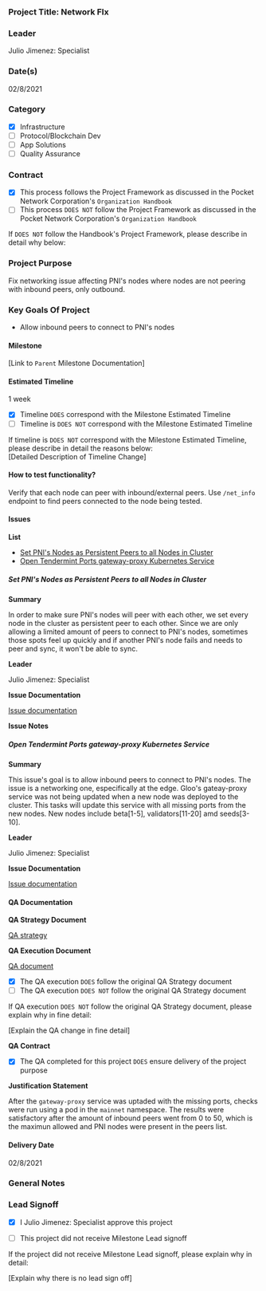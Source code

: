 ### Project Title: Network FIx 
### Leader  
Julio Jimenez: Specialist 
### Date(s)  
02/8/2021
### Category  
- [X] Infrastructure  
- [ ] Protocol/Blockchain Dev  
- [ ] App Solutions  
- [ ] Quality Assurance  
### Contract  
- [X] This process follows the Project Framework as discussed in the Pocket Network Corporation's `Organization Handbook`  
- [ ] This process `DOES NOT` follow the Project Framework as discussed in the Pocket Network Corporation's `Organization Handbook`  
  
If `DOES NOT` follow the Handbook's Project Framework, please describe in detail why below:  
### Project Purpose
Fix networking issue affecting PNI's nodes where nodes are not peering with inbound peers, only outbound.
### Key Goals Of Project
- Allow inbound peers to connect to PNI's nodes
#### Milestone
[Link to `Parent` Milestone Documentation]  
#### Estimated Timeline  
1 week 
  
- [X] Timeline `DOES` correspond with the Milestone Estimated Timeline  
- [ ] Timeline is `DOES NOT` correspond with the Milestone Estimated Timeline  
  
If timeline is `DOES NOT` correspond with the Milestone Estimated Timeline, please describe in detail the reasons below:  
[Detailed Description of Timeline Change]  
#### How to test functionality?  
Verify that each node can peer with inbound/external peers. Use `/net_info` endpoint to find peers connected to the node being tested. 
#### Issues  
**List**  
  
- [Set PNI's Nodes as Persistent Peers to all Nodes in Cluster](https://github.com/pokt-network/organization/issues/71)
- [Open Tendermint Ports gateway-proxy Kubernetes Service](https://github.com/pokt-network/organization/issues/70) 
  
##### Set PNI's Nodes as Persistent Peers to all Nodes in Cluster  
**Summary**  

In order to make sure PNI's nodes will peer with each other, we set every node in the cluster as persistent peer to each other. Since we are only allowing a limited amount of peers to connect to PNI's nodes, sometimes those spots feel up quickly and if another PNI's node fails and needs to peer and sync, it won't be able to sync. 
  
**Leader**  
  
Julio Jimenez: Specialist
  
**Issue Documentation**  
  
[Issue documentation](./tasks/persistent_peers/persistent_peers.md)
  
**Issue Notes**  
  
  
##### Open Tendermint Ports gateway-proxy Kubernetes Service   
**Summary**  
  
This issue's goal is to allow inbound peers to connect to PNI's nodes. The issue is a networking one, especifically at the edge. Gloo's gateay-proxy service was not being updated when a new node was deployed to the cluster. This tasks will update this service with all missing ports from the new nodes. New nodes include beta[1-5], validators[11-20] amd seeds[3-10].
  
**Leader**  
  
Julio Jimenez: Specialist
  
**Issue Documentation**  
  
[Issue documentation](./tasks/service-update/service_update.md)
  
#### QA Documentation  
**QA Strategy Document**

[QA strategy](QA_strategy.md)

**QA Execution Document**

[QA document](QA.md)

- [X] The QA execution `DOES` follow the original QA Strategy document
- [ ] The QA execution `DOES NOT` follow the original QA Strategy document

If QA execution `DOES NOT` follow the original QA Strategy document, please explain why in fine detail:

[Explain the QA change in fine detail]

**QA Contract**

- [X] The QA completed for this project `DOES` ensure delivery of the project purpose

**Justification Statement**

After the `gateway-proxy` service was uptaded with the missing ports, checks were run using a pod in the `mainnet` namespace. The results were satisfactory after the amount of inbound peers went from 0 to 50, which is the maximun allowed and PNI nodes were present in the peers list.
  
#### Delivery Date  
02/8/2021
### General Notes    

### Lead Signoff

- [X] I Julio Jimenez: Specialist approve this project

- [ ] This project did not receive Milestone Lead signoff

If the project did not receive Milestone Lead signoff, please explain why in detail:

[Explain why there is no lead sign off]